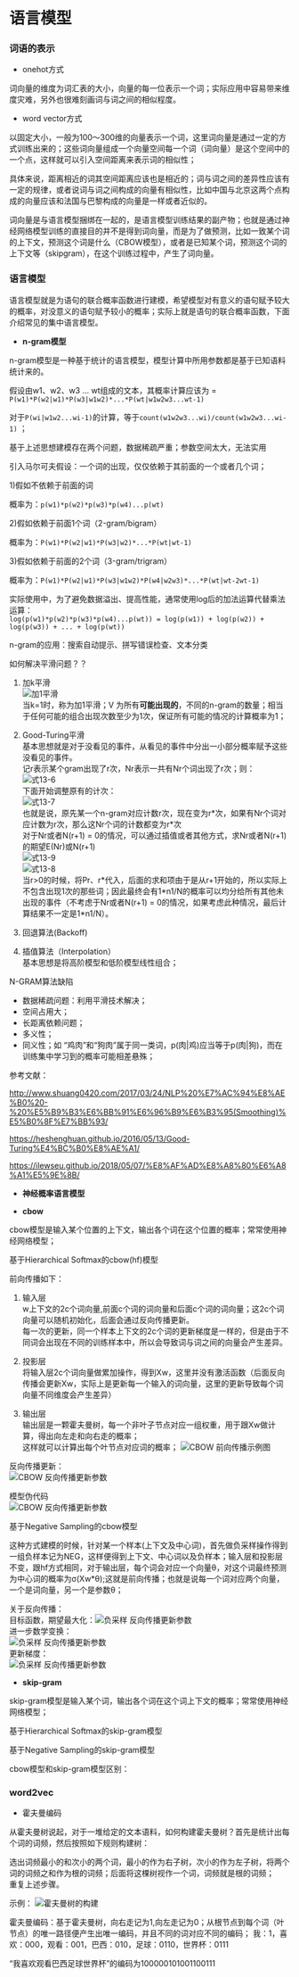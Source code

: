 语言模型
====
### 词语的表示 ###
- onehot方式

词向量的维度为词汇表的大小，向量的每一位表示一个词；实际应用中容易带来维度灾难，另外也很难刻画词与词之间的相似程度。
- word vector方式

以固定大小，一般为100～300维的向量表示一个词，这里词向量是通过一定的方式训练出来的；这些词向量组成一个向量空间每一个词（词向量）是这个空间中的一个点，这样就可以引入空间距离来表示词的相似性；

具体来说，距离相近的词其空间距离应该也是相近的；词与词之间的差异性应该有一定的规律，或者说词与词之间构成的向量有相似性，比如中国与北京这两个点构成的向量应该和法国与巴黎构成的向量是一样或者近似的。

词向量是与语言模型捆绑在一起的，是语言模型训练结果的副产物；也就是通过神经网络模型训练的直接目的并不是得到词向量，而是为了做预测，比如一致某个词的上下文，预测这个词是什么（CBOW模型），或者是已知某个词，预测这个词的上下文等（skipgram），在这个训练过程中，产生了词向量。

### 语言模型 ###

语言模型就是为语句的联合概率函数进行建模，希望模型对有意义的语句赋予较大的概率，对没意义的语句赋予较小的概率；实际上就是语句的联合概率函数，下面介绍常见的集中语言模型。

- **n-gram模型**

n-gram模型是一种基于统计的语言模型，模型计算中所用参数都是基于已知语料统计来的。

假设由w1、w2、w3 ... wt组成的文本，其概率计算应该为 = ```P(w1)*P(w2|w1)*P(w3|w1w2)*...*P(wt|w1w2w3...wt-1)```

对于```P(wi|w1w2...wi-1)```的计算，等于```count(w1w2w3...wi)/count(w1w2w3...wi-1)``` ；

基于上述思想建模存在两个问题，数据稀疏严重；参数空间太大，无法实用

引入马尔可夫假设：一个词的出现，仅仅依赖于其前面的一个或者几个词；

1)假如不依赖于前面的词

概率为：```p(w1)*p(w2)*p(w3)*p(w4)...p(wt)```

2)假如依赖于前面1个词（2-gram/bigram）

概率为：```P(w1)*P(w2|w1)*P(w3|w2)*...*P(wt|wt-1)```

3)假如依赖于前面的2个词（3-gram/trigram）

概率为：```P(w1)*P(w2|w1)*P(w3|w1w2)*P(w4|w2w3)*...*P(wt|wt-2wt-1)```

实际使用中，为了避免数据溢出、提高性能，通常使用log后的加法运算代替乘法运算：<br>
```log(p(w1)*p(w2)*p(w3)*p(w4)...p(wt)) = log(p(w1)) + log(p(w2)) + log(p(w3)) + ... + log(p(wt))```

n-gram的应用：搜索自动提示、拼写错误检查、文本分类

如何解决平滑问题？？

1) 加k平滑<br>
![加1平滑](/docs/ml/images/13-5.jpg)<br>
当k=1时，称为加1平滑；V 为所有**可能出现的**，不同的n-gram的数量；相当于任何可能的组合出现次数至少为1次，保证所有可能的情况的计算概率为1；
2) Good-Turing平滑<br>
基本思想就是对于没看见的事件，从看见的事件中分出一小部分概率赋予这些没看见的事件。<br>
记r表示某个gram出现了r次，Nr表示一共有Nr个词出现了r次；则：<br>
![式13-6](/docs/ml/images/13-6.jpg)<br>
下面开始调整原有的计次：<br>
![式13-7](/docs/ml/images/13-7.jpg)<br>
也就是说，原先某一个n-gram对应计数r次，现在变为r\*次，如果有Nr个词对应计数为r次，那么这Nr个词的计数都变为r\*次<br>
对于Nr或者N(r+1) = 0的情况，可以通过插值或者其他方式，求Nr或者N(r+1)的期望E(Nr)或N(r+1)<br>
![式13-9](/docs/ml/images/13-9.jpg)<br>
![式13-8](/docs/ml/images/13-8.jpg)<br>
当r>0的时候，将Pr、r\*代入，后面的求和项由于是从r+1开始的，所以实际上不包含出现1次的那些词；因此最终会有1\*n1/N的概率可以均分给所有其他未出现的事件（不考虑于Nr或者N(r+1) = 0的情况，如果考虑此种情况，最后计算结果不一定是1\*n1/N）。

3) 回退算法(Backoff)<br>

4) 插值算法（Interpolation）<br>
基本思想是将高阶模型和低阶模型线性组合；

N-GRAM算法缺陷<br>
- 数据稀疏问题：利用平滑技术解决；
- 空间占用大；
- 长距离依赖问题；
- 多义性；
- 同义性；如 “鸡肉”和“狗肉”属于同一类词，p(肉|鸡)应当等于p(肉|狗)，而在训练集中学习到的概率可能相差悬殊；

参考文献：

http://www.shuang0420.com/2017/03/24/NLP%20%E7%AC%94%E8%AE%B0%20-%20%E5%B9%B3%E6%BB%91%E6%96%B9%E6%B3%95(Smoothing)%E5%B0%8F%E7%BB%93/

https://heshenghuan.github.io/2016/05/13/Good-Turing%E4%BC%B0%E8%AE%A1/

https://ilewseu.github.io/2018/05/07/%E8%AF%AD%E8%A8%80%E6%A8%A1%E5%9E%8B/

- **神经概率语言模型**


- **cbow**

cbow模型是输入某个位置的上下文，输出各个词在这个位置的概率；常常使用神经网络模型；

基于Hierarchical Softmax的cbow(hf)模型

前向传播如下：<br>
1) 输入层<br>
w上下文的2c个词向量,前面c个词的词向量和后面c个词的词向量；这2c个词向量可以随机初始化，后面会通过反向传播更新。<br>
每一次的更新，同一个样本上下文的2c个词的更新梯度是一样的，但是由于不同词会出现在不同的训练样本中，所以会导致词与词之间的向量会产生差异。

2) 投影层<br>
将输入层2c个词向量做累加操作，得到Xw，这里并没有激活函数（后面反向传播会更新Xw，实际上是更新每一个输入的词向量，这里的更新导致每个词向量不同维度会产生差异）

3) 输出层<br>
输出层是一颗霍夫曼树，每一个非叶子节点对应一组权重，用于跟Xw做计算，得出向左走和向右走的概率；<br>
这样就可以计算出每个叶节点对应词的概率；
![CBOW 前向传播示例图](/docs/ml/images/13-2.jpg)

反向传播更新：<br>
![CBOW 反向传播更新参数](/docs/ml/images/13-3.jpg)<br>

模型伪代码<br>
![CBOW 反向传播更新参数](/docs/ml/images/13-4.jpg)


基于Negative Sampling的cbow模型

这种方式建模的时候，针对某一个样本(上下文及中心词)，首先做负采样操作得到一组负样本记为NEG，这样便得到上下文、中心词以及负样本；输入层和投影层不变，跟hf方式相同，对于输出层，每个词会对应一个向量θ，对这个词最终预测为中心词的概率为σ(Xw\*θ);这就是前向传播；也就是说每一个词对应两个向量，一个是词向量，另一个是参数θ；

关于反向传播：<br>
目标函数，期望最大化：![负采样 反向传播更新参数](/docs/ml/images/13-10.jpg)<br>
进一步数学变换：<br>
![负采样 反向传播更新参数](/docs/ml/images/13-11.jpg)<br>
更新梯度：<br>
![负采样 反向传播更新参数](/docs/ml/images/13-12.jpg)

- **skip-gram**

skip-gram模型是输入某个词，输出各个词在这个词上下文的概率；常常使用神经网络模型；

基于Hierarchical Softmax的skip-gram模型

基于Negative Sampling的skip-gram模型

cbow模型和skip-gram模型区别：


### word2vec ###
- 霍夫曼编码

从霍夫曼树说起，对于一堆给定的文本语料，如何构建霍夫曼树？首先是统计出每个词的词频，然后按照如下规则构建树：

选出词频最小的和次小的两个词，最小的作为右子树，次小的作为左子树，将两个词的词频之和作为根的词频；后面将这棵树视作一个词，词频就是根的词频；<br>
重复上述步骤。

示例：
![霍夫曼树的构建](/docs/ml/images/13-1.jpg)

霍夫曼编码：基于霍夫曼树，向右走记为1,向左走记为0；从根节点到每个词（叶节点）的唯一路径便产生出唯一编码，并且不同的词对应不同的编码；
我：1，喜欢：000，观看：001，巴西：010，足球：0110，世界杯：0111

“我喜欢观看巴西足球世界杯”的编码为100000101001100111
